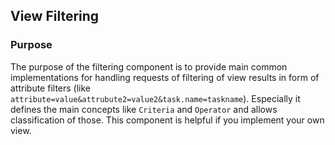 ## View Filtering

### Purpose

The purpose of the filtering component is to provide main common implementations for handling requests of filtering of view results in form of 
attribute filters (like `attribute=value&attrubute2=value2&task.name=taskname`). Especially it defines the main concepts like `Criteria` and `Operator`
and allows classification of those. This component is helpful if you implement your own view.


